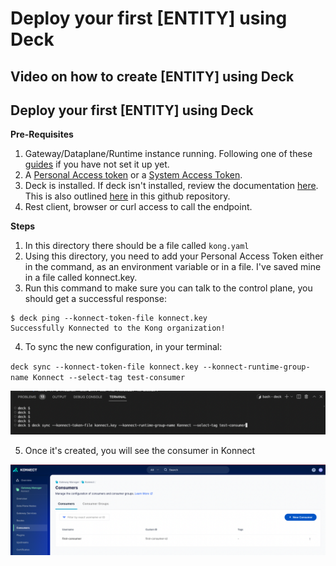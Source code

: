 # Deploy your first [ENTITY] using Deck

## Video on how to create [ENTITY] using Deck

<!--
[![Adding new [ENTITY] using Deck](./images/)](https://youtu.be/ "Adding new [ENTITY] using Deck")
-->

## Deploy your first [ENTITY] using Deck

**Pre-Requisites**

1. Gateway/Dataplane/Runtime instance running. Following one of these [guides](../../../install/) if you have not set it up yet.
2. A [Personal Access token](../deck/create-deck-token-konnect/personal-access-token/) or a [System Access Token](../deck/create-deck-token-konnect/system-access-token/). 
3. Deck is installed. If deck isn't installed, review the documentation [here](https://docs.konghq.com/deck/latest/installation/). This is also outlined [here](../deck/install-deck/) in this github repository. 
4. Rest client, browser or curl access to call the endpoint. 

**Steps**

1. In this directory there should be a file called `kong.yaml`
2. Using this directory, you need to add your Personal Access Token either in the command, as an environment variable or in a file. I've saved mine in a file called konnect.key.
3. Run this command to make sure you can talk to the control plane, you should get a successful response:

```
$ deck ping --konnect-token-file konnect.key 
Successfully Konnected to the Kong organization!
```

4. To sync the new configuration, in your terminal:


`deck sync --konnect-token-file konnect.key --konnect-runtime-group-name Konnect --select-tag test-consumer`

![Deck Sync Consumer](../../images/deck-sync-consumer.png)

5. Once it's created, you will see the consumer in Konnect

![Consumer in Konnect](../../images/consumer-konnect.png)